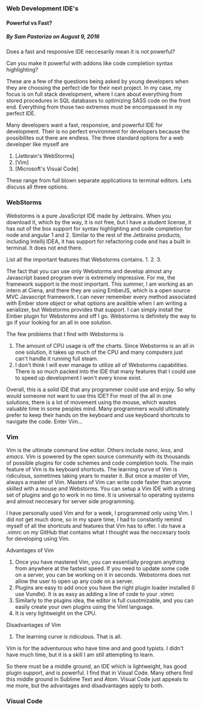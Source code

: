 ### Web Development IDE's
#### Powerful vs Fast?
##### By Sam Pastoriza on August 9, 2016

Does a fast and responsive IDE neccesarily mean it is not powerful?

Can you make it powerful with addons like code completion syntax highlighting?

These are a few of the questions being asked by young developers when they are choosing the perfect
ide for their next project. In my case, my focus is on full stack development, where I care about everything
from stored procedures in SQL databases to optimizing SASS code on the front end. Everything from those two 
extremes must be encompassed in my perfect IDE. 

Many developers want a fast, responsive, and powerful IDE for development. Their is no perfect environment for 
developers because the possibilites out there are endless. The three standard options for a web developer like 
myself are

1. [Jetbrain's WebStorms]
2. [Vim]
3. [Microsoft's Visual Code]

These range from full blown separate applications to terminal editors. Lets discuss all three options.

### WebStorms
Webstorms is a pure JavaScript IDE made by Jetbrains. When you download it, which by the way, it is not free, but I have
a student license, it has out of the box support for syntav highlighting and code completion for node and angular 1 and 2. 
Similar to the rest of the Jetbrains products, including Intellij IDEA, it has support for refactoring code and has a built in terminal. 
It does not end there. 

List all the important features that Webstorms contains.
1.
2.
3.

The fact that you can use only Webstorms and develop almost any Javascript based program ever is extremely impressive. For me, 
the framework support is the most important. This summer, I am working as an intern at Ciena, and there they are using EmberJS, which 
is a open source MVC Javascript framework. I can never remember every method associated with Ember store object or what options are availible 
when I am writing a serializer, but Webstorms provides that support. I can simply install the Ember plugin for Webstorms and off I go. 
Webstorms is definitely the way to go if your looking for an all in one solution. 

The few problems that I find with Webstorms is

1. The amount of CPU usage is off the charts. Since Webstorms is an all in one solution, it takes up much of the CPU and many computers just 
can't handle it running full steam.
2. I don't think I will ever manage to utilize all of Webstorms capabilities. There is so much packed into the IDE that many features that I 
could use to speed up development I won't every know exist.

Overall, this is a solid IDE that any programmer could use and enjoy. So why would someone not want to use this IDE? For most of the all in one
solutions, there is a lot of movement using the mouse, which wastes valuable time in some peoples mind. Many programmers would ultimately prefer
to keep their hands on the keyboard and use keyboard shortcuts to navigate the code. Enter Vim...

### Vim
Vim is the ultimate command line editor. Others include *nano*, *less*, and *emacs*. Vim is powered by the open source community with its thousands of
possible plugins for code schemes and code completion tools. The main feature of Vim is its keyboard shortcuts. The learning curve of Vim is ridiculous, 
sometimes taking years to master it. But once a master of Vim, always a master of Vim. Masters of Vim can write code faster than anyone skilled with
a mouse and Webstorms. You can setup a Vim IDE with a strong set of plugins and go to work in no time. It is universal to operating systems and almost 
neccesary for server side programming.

I have personally used Vim and for a week, I programmed only using Vim. I did not get much done, so in my spare time, I had to constantly remind myself 
of all the shortcuts and features that Vim has to offer. I do have a .vimrc on my GitHub that contains what I thought was the neccesary tools for 
developing using Vim.

Advantages of Vim

1. Once you have mastered Vim, you can essentially program anything from anywhere at the fastest speed. If you need to update some code on a server, you can 
be working on it in seconds. Webstorms does not allow the user to open up any code on a server.
2. Plugins are easy to add once you have the right plugin loader installed (I use Vundle). It is as easy as adding a line of code to your .vimrc
3. Similarly to the plugins idea, the editor is full cusotmizable, and you can easily create your own plugins using the Viml language.
4. It is very lightweight on the CPU.

Disadvantages of Vim

1. The learning curve is ridiculous. That is all.

Vim is for the adventurous who have time and and good typists. I didn't have much time, but it is a skill I am still attempting to learn.

So there must be a middle ground, an IDE which is lightweight, has good plugin support, and is powerful. I find that in Visual Code. Many others find
this middle ground in Sublime Text and Atom. Visual Code just appeals to me more, but the advantages and disadvantages apply to both.

### Visual Code
